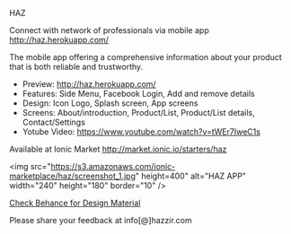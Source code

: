 
HAZ

Connect with network of professionals via mobile app
http://haz.herokuapp.com/

The mobile app offering a comprehensive information about your product that is both reliable and trustworthy.

* Preview: http://haz.herokuapp.com/
* Features: Side Menu, Facebook Login, Add and remove details
* Design: Icon Logo, Splash screen, App screens
* Screens: About/introduction, Product/List, Product/List details, Contact/Settings
* Yotube Video: https://www.youtube.com/watch?v=tWEr7IweC1s

Available at Ionic Market
http://market.ionic.io/starters/haz

<img src="https://s3.amazonaws.com/ionic-marketplace/haz/screenshot_1.jpg" height=400" 
alt="HAZ APP" width="240" height="180" border="10" />

[Check Behance for Design Material](https://www.behance.net/gallery/31141077/HAZ-Mobile-application-Connect-with-network-of-people)

Please share your feedback at info[@]hazzir.com
